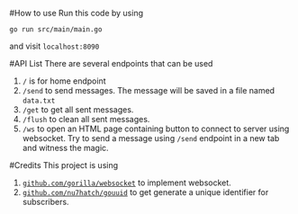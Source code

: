 #How to use
Run this code by using
```
go run src/main/main.go
```
and visit `localhost:8090`

#API List
There are several endpoints that can be used
1. `/` is for home endpoint
1. `/send` to send messages. The message will be saved in a file named `data.txt`
1. `/get` to get all sent messages.
1. `/flush` to clean all sent messages.
1. `/ws` to open an HTML page containing button to connect to server using websocket. Try to send a message using `/send` endpoint in a new tab and witness the magic.

#Credits
This project is using
1. [`github.com/gorilla/websocket`](https://github.com/gorilla/websocket) to implement websocket.
1. [`github.com/nu7hatch/gouuid`](https://github.com/nu7hatch/gouuid) to get generate a unique identifier for subscribers.
